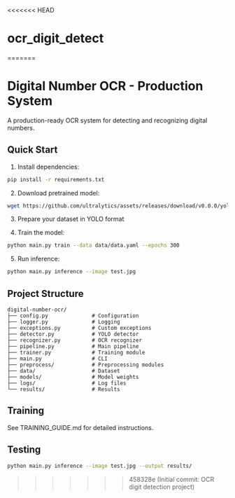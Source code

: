<<<<<<< HEAD
# ocr_digit_detect
=======
# Digital Number OCR - Production System

A production-ready OCR system for detecting and recognizing digital numbers.

## Quick Start

1. Install dependencies:
```bash
pip install -r requirements.txt
```

2. Download pretrained model:
```bash
wget https://github.com/ultralytics/assets/releases/download/v0.0.0/yolov8n.pt -O models/yolov8n.pt
```

3. Prepare your dataset in YOLO format

4. Train the model:
```bash
python main.py train --data data/data.yaml --epochs 300
```

5. Run inference:
```bash
python main.py inference --image test.jpg
```

## Project Structure

```
digital-number-ocr/
├── config.py              # Configuration
├── logger.py              # Logging
├── exceptions.py          # Custom exceptions
├── detector.py            # YOLO detector
├── recognizer.py          # OCR recognizer
├── pipeline.py            # Main pipeline
├── trainer.py             # Training module
├── main.py                # CLI
├── preprocess/            # Preprocessing modules
├── data/                  # Dataset
├── models/                # Model weights
├── logs/                  # Log files
└── results/               # Results
```

## Training

See TRAINING_GUIDE.md for detailed instructions.

## Testing

```bash
python main.py inference --image test.jpg --output results/
```
>>>>>>> 458328e (Initial commit: OCR digit detection project)

